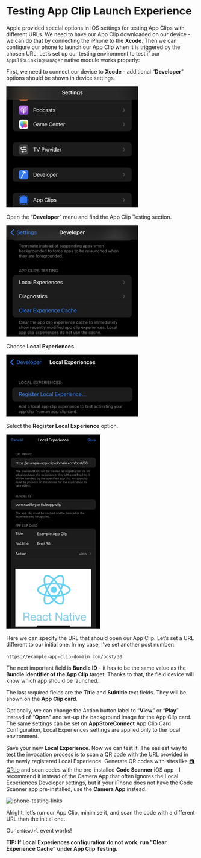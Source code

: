 # Testing App Clip Launch Experience

Apple provided special options in iOS settings for testing App Clips with different URLs. We need to have our App Clip downloaded on our device - we can do that by connecting the iPhone to the **Xcode**. Then we can configure our phone to launch our App Clip when it is triggered by the chosen URL. Let’s set up our testing environment to test if our `AppClipLinkingManager` native module works properly:

First, we need to connect our device to **Xcode** - additional “**Developer**” options should be shown in device settings.

<img src="images/testing-appclip/iphone1.png" width="350" alt="iphone1"/>

Open the “**Developer**” menu and find the App Clip Testing section.

<img src="images/testing-appclip/iphone2.png" width="350" alt="iphone2"/>

Choose **Local Experiences**.

<img src="images/testing-appclip/iphone3.png" width="350" alt="iphone3"/>

Select the **Register Local Experience** option.

<img src="images/testing-appclip/iphone4.png" width="250" alt="iphone4"/>

Here we can specify the URL that should open our App Clip. Let’s set a URL different to our initial one. In my case, I’ve set another post number:

`https://example-app-clip-domain.com/post/30`

The next important field is **Bundle ID** - it has to be the same value as the **Bundle Identifier of the App Clip** target. Thanks to that, the field device will know which app should be launched.

The last required fields are the **Title** and **Subtitle** text fields. They will be shown on the **App Clip card**.

Optionally, we can change the Action button label to “**View**” or “**Play**” instead of “**Open**” and set-up the background image for the App Clip card. The same settings can be set on **AppStoreConnect** App Clip Card Configuration, Local Experiences settings are applied only to the local environment.

Save your new **Local Experience**. Now we can test it. The easiest way to test the invocation process is to scan a QR code with the URL provided in the newly registered Local Experience. Generate QR codes with sites like [📷 QR.io](https://qr.io/) and scan codes with the pre-installed **Code Scanner** iOS app - I recommend it instead of the Camera App that often ignores the Local Experiences Developer settings, but if your iPhone does not have the Code Scanner app pre-installed, use the **Camera App** instead.

<img src="images/testing-appclip/iphone-testing-links.gif" width="250" alt="iphone-testing-links"/>

Alright, let’s run our App Clip, minimise it, and scan the code with a different URL than the initial one.

Our `onNewUrl` event works!

**TIP: If Local Experiences configuration do not work, run "Clear Experience Cache" under App Clip Testing.**